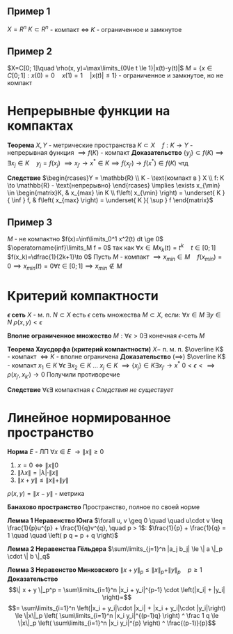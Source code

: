 ## Пример 1
$X=R^n$
$K \subset R^n$ - компакт $\iff$ $K$ - ограниченное и замкнутое

## Пример 2
$X=C[0; 1]\quad \rho(x, y)=\max\limits_{0\le t \le 1}|x(t)-y(t)|$
$M=\{ x\in C[0; 1]: x(0)=0\quad x(1)=1 \quad |x(t)| \le 1 \}$ - ограниченное и замкнутое, но не компакт

# Непрерывные функции на компактах
**Теорема**
	$X, Y$ - метрические пространства
	$K\subset X\quad f:K\to Y$ - непрерывная функция
	$\implies f(K)$ - компакт
**Доказательство**
	$\{ y_j \}\subset f(K) \implies \exists x_j \in K \quad y_j=f(x_j)$
	$\implies x_{j'}\to x^* \in K \implies f(x_{j'}) \to f(x^*) \in f(K)$
	чтд

**Следствие**
	$\begin{rcases}Y = \mathbb{R} \\	K - \text{компакт в } X \\  f: K \to \mathbb{R} - \text{непрерывно} \end{rcases} \implies \exists x_{\min} \in \begin{matrix}K, &  x_{max} \in K \\ f\left( x_{\min} \right) = \underset{ K }{ \inf } f,   &   f\left( x_{max} \right) = \underset{ K }{ \sup } f \end{matrix}$


## Пример 3
$M$ - не компактно
$f(x)=\int\limits_0^1 x^2(t) dt \ge 0$
$\operatorname{inf}\limits_M f = 0$ так как
$\forall x \in M x_k(t)=t^k \quad t\in[0; 1]$
$f(x_k)=\dfrac{1}{2k+1}\to 0$
Пусть $M$ - компакт
$\implies x_{min}\in M \quad f(x_{min})=0\implies x_{min}(t)=0 \forall t \in [0; 1] \implies x_{min} \not \in M$

# Критерий компактности
**$\epsilon$ сеть**
	$X$ - м. п.
	$N \subset X$ есть $\epsilon$ сеть множества $M \subset X$, если:
	$\forall x \in M\ \exists y \in N \ \rho \left( x, y \right) < \epsilon$

**Вполне ограниченное множество**
	$M: \forall \epsilon > 0 \exists$ конечная $\epsilon$-сеть $M$ 

**Теорема Хаусдорфа (критерий компактности)**
	$X-$ п. м. п.
	$\overline K$ - компакт $\iff K$ - вполне ограничена
**Доказательство**
	$(\implies)$
	$\overline K$ - компакт
	$x_1 \in K$
	$\forall \epsilon ~\exists x_2 \in K$
	$\ldots$
	$x_j \in K$
	$\implies \{ x_j \} \in K \exists x_{j'} \to x^*$
	$0 < \epsilon < \implies \rho(x_{j'}, x_{k'}) \to 0$
	Получили противоречие

**Следствие**
	$\forall \epsilon \exists$ компактная $\epsilon$ 
	_Следствия не существует_

# Линейное нормированное пространство

**Норма**
	$E$ - ЛП
	$\forall x \in E \ \to \| x \| \ge 0$
1. $x=0\iff \| x \| 0$
2. $\| \lambda x \| = |\lambda| \cdot \| x \|$
3. $\|x + y\| \le \|x \| + \|y \|$

$\rho(x, y)= \| x - y \|$ - метрика

**Банахово пространство**
	Пространство, полное по своей норме

**Лемма 1 Неравенство Юнга**
	$\forall u, v \geq 0 \quad  \quad u\cdot v \leq \frac{1}{p}u^{p} + \frac{1}{q}v^{q}, \quad  p > 1$:
	$\frac{1}{p} + \frac{1}{q} = 1 \quad  \quad \left( p q = p + q \right)$

**Лемма 2 Неравенства Гёльдера**
	$\sum\limits_{j=1}^n |a_j b_j| \le \| a \|_p \cdot \| b \|_q$

**Лемма 3 Неравенство Минковского**
	$\| x + y \|_p \le \| x \|_p + \|y\|_p \quad p\ge 1$
**Доказательство**
	$$\| x + y \|_p^p = \sum\limits_{i=1}^n |x_i + y_i|^{p-1} \cdot \left(|x_i| + |y_i| \right)=$$
	$$= \sum\limits_{i=1}^n \left(|x_i + y_i|\cdot |x_i| + |x_i + y_i|\cdot |y_i|\right) \le \|x\|_p \left( \sum\limits_{i=1}^n |x_i y_i|^{(p-1)q} \right) ^ \frac 1 q \le \|x\|_p \left( \sum\limits_{i=1}^n |x_i y_i|^{p} \right) ^ \frac{(p-1)}{p}$$
	
